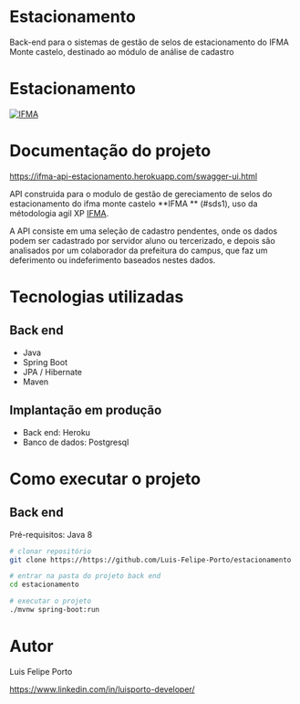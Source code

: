 # Estacionamento
Back-end para o sistemas de gestão de selos de estacionamento do IFMA Monte castelo, destinado ao módulo de análise de cadastro
# Estacionamento
[![IFMA](https://img.shields.io/npm/l/react)](https://github.com/devsuperior/sds1-wmazoni/blob/master/LICENSE) 

# Documentação do projeto

https://ifma-api-estacionamento.herokuapp.com/swagger-ui.html

API construida para o modulo de gestão de gereciamento de selos do estacionamento do ifma monte castelo **IFMA ** (#sds1), uso da métodologia agil XP [IFMA](https://montecastelo.ifma.edu.br "Site do IFMA").

A API consiste em uma seleção de cadastro pendentes, onde os dados podem ser cadastrado por servidor aluno ou tercerizado, e depois são analisados por um colaborador da prefeitura do campus, que faz um deferimento ou indeferimento baseados nestes dados.

# Tecnologias utilizadas
## Back end
- Java
- Spring Boot
- JPA / Hibernate
- Maven

## Implantação em produção
- Back end: Heroku
- Banco de dados: Postgresql

# Como executar o projeto

## Back end
Pré-requisitos: Java 8

```bash
# clonar repositório
git clone https://https://github.com/Luis-Felipe-Porto/estacionamento

# entrar na pasta do projeto back end
cd estacionamento

# executar o projeto
./mvnw spring-boot:run
```


# Autor

Luis Felipe Porto

https://www.linkedin.com/in/luisporto-developer/

